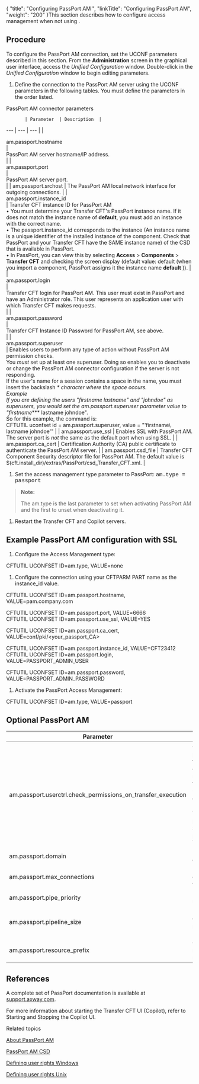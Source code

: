 {
    "title": "Configuring PassPort AM ",
    "linkTitle": "Configuring PassPort AM",
    "weight": "200"
}This section describes how to configure access management when not using .

<span id="Procedure PassPort parameters"></span>

## Procedure

To configure the PassPort AM connection, set the UCONF parameters described
in this section. From
the **Administration** screen in the
graphical user interface,  access the *Unified Configuration* window. Double-click in the <span style="font-weight: normal; font-style: italic;">Unified
Configuration</span> window to begin editing parameters.

1.  Define the connection to the PassPort AM server using the UCONF parameters in the following tables. You must define the parameters in the order listed.

PassPort AM connector parameters


           | Parameter  | Description  |
 --- | --- | --- |
| <div class="indentTable"> am.passport.hostname </div>  | <div class="indentTable"> PassPort AM server hostname/IP address. </div>  |
| <div class="indentTable"> am.passport.port </div>  | <div class="indentTable"> PassPort AM server port. </div>  |
| am.passport.srchost  |  The PassPort AM local network interface for outgoing connections.  |
| <div class="indentTable"> am.passport.instance_id </div>  |  Transfer CFT instance ID for PassPort AM <br/> • You must determine your Transfer CFT's PassPort instance name. If it does not match the instance name of **default**, you must add an instance with the correct name.<br/> • The passport.instance_id corresponds to the instance (An instance name is a unique identifier of the installed instance of the component. Check that PassPort and your Transfer CFT have the SAME instance name) of the CSD that is available in PassPort.<br/> • In PassPort, you can view this by selecting **Access** &gt; **Components** &gt; **Transfer CFT** and checking the screen display (default value: default (when you import a component, PassPort assigns it the instance name **default** )).</li>  |
| <div class="indentTable"> am.passport.login </div>  | <div class="indentTable"> Transfer CFT login for PassPort AM. This user must exist in PassPort and have an Administrator role. This user represents an application user with which Transfer CFT makes requests. </div>  |
| <div class="indentTable"> am.passport.password </div>  | <div class="indentTable"> Transfer CFT Instance ID Password for PassPort AM, see above. </div>  |
| <div class="indentTable"> am.passport.superuser </div>  |  Enables users to perform any type of action without PassPort AM permission checks.<br/>You *must* set up at least one superuser. Doing so enables you to deactivate or change the PassPort AM connector configuration if the server is not responding.<br/>If the user's name for a session contains a space in the name, you must insert the backslash **\** character where the space occurs.<br/>Example<br/>If you are defining the users "firstname lastname" and "johndoe" as superusers, you would set the am.passport.superuser parameter value to "firstname**\** lastname johndoe".<br/>So for this example, the command is:<br/>CFTUTIL uconfset id = am.passport.superuser, value = "'firstname\ lastname johndoe'"  |
| am.passport.use_ssl  |  Enables SSL with PassPort AM.<br/>The server port is *not* the same as the default port when using SSL.  |
| am.passport.ca_cert  | Certification Authority (CA) public certificate to authenticate the PassPort AM server.  |
| am.passport.csd_file  | Transfer CFT Component Security descriptor file for PassPort AM. The default value is $(cft.install_dir)/extras/PassPort/csd_Transfer_CFT.xml.  |


1.  Set the access management type parameter to PassPort: <span style="font-family: 'Courier New'; font-size: 11pt;">am.type = passport</span>

> **Note:**
>
> The am.type is the last parameter to set when activating PassPort AM and the first to unset when deactivating it.

1.  Restart the Transfer CFT and Copilot servers.

## Example PassPort AM configuration with SSL 

1.  Configure the Access Management type:

CFTUTIL UCONFSET ID=am.type, VALUE=none

1.  Configure the connection using your CFTPARM PART name as the instance\_id value.

CFTUTIL UCONFSET ID=am.passport.hostname, VALUE=pam.company.com

CFTUTIL UCONFSET ID=am.passport.port, VALUE=6666  
CFTUTIL UCONFSET ID=am.passport.use\_ssl, VALUE=YES

CFTUTIL UCONFSET ID=am.passport.ca\_cert, VALUE=conf/pki/&lt;your\_passport\_CA>

CFTUTIL UCONFSET ID=am.passport.instance\_id, VALUE=CFT23412  
CFTUTIL UCONFSET ID=am.passport.login, VALUE=PASSPORT\_ADMIN\_USER

CFTUTIL UCONFSET ID=am.passport.password, VALUE=PASSPORT\_ADMIN\_PASSWORD

1.  Activate the PassPort Access Management:

CFTUTIL UCONFSET ID=am.type, VALUE=passport

## Optional PassPort AM


| Parameter  | Definition  |
| --- | --- |
| am.passport.userctrl.check_permissions_on_transfer_execution  |  <span id="Check"></span>Check the permissions for the execute action on the transfer resource when the <span class="mc-variable axway_variables.Component_Short_Name variable">Transfer CFT</span> user control is enabled (<a href="../../../c_intro_userinterfaces/command_summary/parameter_intro/userctrl">USERCTRL</a>=YES). To disable the permission check, set the following parameter to No. The default is Yes.  |
| am.passport.domain  | PassPort AM domain.  |
| am.passport.max_connections  | Maximum number of connections with PassPort.  |
| am.passport.pipe_priority  | Pipelining priority mode.  |
| am.passport.pipeline_size  | Maximum number of requests in the pipe for one PassPort.  |
| am.passport.resource_prefix  | Only EXPERTS may use the resource prefix.  |


## References

A complete set of PassPort documentation is available at [support.axway.com](http://support.axway.com/).

For more information about starting the Transfer CFT UI (Copilot), refer to Starting and Stopping the Copilot UI.

Related topics

[About PassPort AM](../)

[PassPort AM CSD](../passport_am_csd)

[Defining user rights Windows]()

[Defining user rights Unix]()
